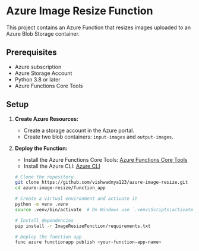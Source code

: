 # Azure Image Resize Function

This project contains an Azure Function that resizes images uploaded to an Azure Blob Storage container.

## Prerequisites

- Azure subscription
- Azure Storage Account
- Python 3.8 or later
- Azure Functions Core Tools

## Setup

1. **Create Azure Resources:**

   - Create a storage account in the Azure portal.
   - Create two blob containers: `input-images` and `output-images`.

2. **Deploy the Function:**

   - Install the Azure Functions Core Tools: [Azure Functions Core Tools](https://docs.microsoft.com/en-us/azure/azure-functions/functions-run-local)
   - Install the Azure CLI: [Azure CLI](https://docs.microsoft.com/en-us/cli/azure/install-azure-cli)

   ```bash
   # Clone the repository
   git clone https://github.com/vishwadnya123/azure-image-resize.git
   cd azure-image-resize/function_app

   # Create a virtual environment and activate it
   python -m venv .venv
   source .venv/bin/activate  # On Windows use `.venv\Scripts\activate`

   # Install dependencies
   pip install -r ImageResizeFunction/requirements.txt

   # Deploy the function app
   func azure functionapp publish <your-function-app-name>
